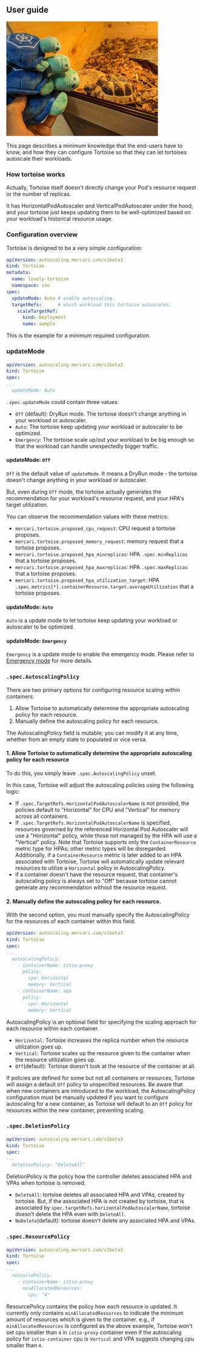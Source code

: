 ## User guide

<img alt="Tortoise" src="images/tortoise.jpg" width="400px"/>

This page describes a minimum knowledge that the end-users have to know, 
and how they can configure Tortoise so that they can let tortoises autoscale their workloads.

### How tortoise works

Actually, Tortoise itself doesn't directly change your Pod's resource request or the number of replicas.

It has HorizontalPodAutoscaler and VerticalPodAutoscaler under the hood, 
and your tortoise just keeps updating them to be well-optimized based on your workload's historical resource usage.

### Configuration overview

Tortoise is designed to be a very simple configuration:

```yaml
apiVersion: autoscaling.mercari.com/v1beta3
kind: Tortoise
metadata:
  name: lovely-tortoise
  namespace: zoo
spec:
  updateMode: Auto # enable autoscaling.
  targetRefs:      # which workload this tortoise autoscales.
    scaleTargetRef:
      kind: Deployment
      name: sample 
```

This is the example for a minimum required configuration. 

### updateMode

```yaml
apiVersion: autoscaling.mercari.com/v1beta3
kind: Tortoise
spec:
...
  updateMode: Auto 
```

`.spec.updateMode` could contain three values:
- `Off` (default): DryRun mode. The tortoise doesn't change anything in your workload or autoscaler.
- `Auto`: The tortoise keep updating your workload or autoscaler to be optimized.
- `Emergency`: The tortoise scale up/out your workload to be big enough so that the workload can handle unexpectedly bigger traffic.

#### updateMode: `Off`

`Off` is the default value of `updateMode`. 
It means a DryRun mode - the tortoise doesn't change anything in your workload or autoscaler.

But, even during `Off` mode, the tortoise actually generates the recommendation for your workload's resource request, and your HPA's target utilization.

You can observe the recommendation values with these metrics:
- `mercari.tortoise.proposed_cpu_request`: CPU request a tortoise proposes.
- `mercari.tortoise.proposed_memory_request`: memory request that a tortoise proposes.
- `mercari.tortoise.proposed_hpa_minreplicas`: HPA `.spec.minReplicas` that a tortoise proposes.
- `mercari.tortoise.proposed_hpa_maxreplicas`: HPA `.spec.maxReplicas` that a tortoise proposes.
- `mercari.tortoise.proposed_hpa_utilization_target`: HPA `.spec.metrics[*].containerResource.target.averageUtilization` that a tortoise proposes.

#### updateMode: `Auto`

`Auto` is a update mode to let tortoise keep updating your workload or autoscaler to be optimized.

#### updateMode: `Emergency`

`Emergency` is a update mode to enable the emergency mode.
Please refer to [Emergency mode](./emergency.md) for more details.

### `.spec.AutoscalingPolicy`

There are two primary options for configuring resource scaling within containers:
1. Allow Tortoise to automatically determine the appropriate autoscaling policy for each resource.
2. Manually define the autoscaling policy for each resource.

The AutoscalingPolicy field is mutable; you can modify it at any time, whether from an empty state to populated or vice versa.

#### 1. Allow Tortoise to automatically determine the appropriate autoscaling policy for each resource

To do this, you simply leave `.spec.AutoscalingPolicy` unset. 

In this case, Tortoise will adjust the autoscaling policies using the following logic:
- If `.spec.TargetRefs.HorizontalPodAutoscalerName` is not provided, the policies default to "Horizontal" for CPU and "Vertical" for memory across all containers.
- If `.spec.TargetRefs.HorizontalPodAutoscalerName` is specified, resources governed by the referenced Horizontal Pod Autoscaler will use a "Horizontal" policy,
while those not managed by the HPA will use a "Vertical" policy.
Note that Tortoise supports only the `ContainerResource` metric type for HPAs; other metric types will be disregarded.
Additionally, if a `ContainerResource` metric is later added to an HPA associated with Tortoise,
Tortoise will automatically update relevant resources to utilize a `Horizontal` policy in AutoscalingPolicy.
- if a container doesn't have the resource request, that container's autoscaling policy is always set to "Off" because tortoise cannot generate any recommendation without the resource request.

#### 2. Manually define the autoscaling policy for each resource.

With the second option, you must manually specify the AutoscalingPolicy for the resources of each container within this field.

```yaml
apiVersion: autoscaling.mercari.com/v1beta3
kind: Tortoise
spec:
...
  autoscalingPolicy: 
    - containerName: istio-proxy
      policy:
        cpu: Horizontal
        memory: Vertical
    - containerName: app
      policy:
        cpu: Horizontal
        memory: Vertical
```

AutoscalingPolicy is an optional field for specifying the scaling approach for each resource within each container.
- `Horizontal`: Tortoise increases the replica number when the resource utilization goes up.
- `Vertical`: Tortoise scales up the resource given to the container when the resource utilization goes up.
- `Off`(default): Tortoise doesn't look at the resource of the container at all. 

If policies are defined for some but not all containers or resources, Tortoise will assign a default `Off` policy to unspecified resources.
Be aware that when new containers are introduced to the workload, the AutoscalingPolicy configuration must be manually updated 
if you want to configure autoscaling for a new container,
as Tortoise will default to an `Off` policy for resources within the new container, preventing scaling.

### `.spec.DeletionPolicy`

```yaml
apiVersion: autoscaling.mercari.com/v1beta3
kind: Tortoise
spec:
...
  deletionPolicy: "DeleteAll"
```

DeletionPolicy is the policy how the controller deletes associated HPA and VPAs when tortoise is removed.

- `DeleteAll`: tortoise deletes all associated HPA and VPAs, created by tortoise. 
But, if the associated HPA is not created by tortoise, that is associated by `spec.targetRefs.horizontalPodAutoscalerName`, 
tortoise doesn't delete the HPA even with `DeleteAll`.
- `NoDelete`(default): tortoise doesn't delete any associated HPA and VPAs.

### `.spec.ResourcePolicy`

```yaml
apiVersion: autoscaling.mercari.com/v1beta3
kind: Tortoise
spec:
...
  resourcePolicy:
    - containerName: istio-proxy
      minAllocatedResources:
        cpu: "4"
```

ResourcePolicy contains the policy how each resource is updated.
It currently only contains `minAllocatedResources` to indicate the minimum amount of resources which is given to the container.
e.g., if `minAllocatedResources` is configured as the above example, Tortoise won't set cpu smaller than `4` in `istio-proxy` container
even if the autoscaling policy for `istio-container` cpu is `Vertical` and VPA suggests changing cpu smaller than `4`.
